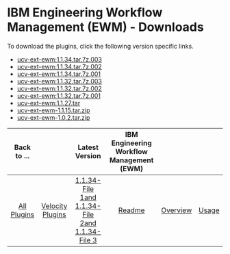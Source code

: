 
# IBM Engineering Workflow Management (EWM) - Downloads

To download the plugins, click the following version specific links.
- [ucv-ext-ewm:1.1.34.tar.7z.003](https://raw.githubusercontent.com/UrbanCode/IBM-UCV-PLUGINS/main/files/ucv-ext-ewm/ucv-ext-ewm%3A1.1.34.tar.7z.003)
- [ucv-ext-ewm:1.1.34.tar.7z.002](https://raw.githubusercontent.com/UrbanCode/IBM-UCV-PLUGINS/main/files/ucv-ext-ewm/ucv-ext-ewm%3A1.1.34.tar.7z.002)
- [ucv-ext-ewm:1.1.34.tar.7z.001](https://raw.githubusercontent.com/UrbanCode/IBM-UCV-PLUGINS/main/files/ucv-ext-ewm/ucv-ext-ewm%3A1.1.34.tar.7z.001)
- [ucv-ext-ewm:1.1.32.tar.7z.003](https://raw.githubusercontent.com/UrbanCode/IBM-UCV-PLUGINS/main/files/ucv-ext-ewm/ucv-ext-ewm%3A1.1.32.tar.7z.003)
- [ucv-ext-ewm:1.1.32.tar.7z.002](https://raw.githubusercontent.com/UrbanCode/IBM-UCV-PLUGINS/main/files/ucv-ext-ewm/ucv-ext-ewm%3A1.1.32.tar.7z.002)
- [ucv-ext-ewm:1.1.32.tar.7z.001](https://raw.githubusercontent.com/UrbanCode/IBM-UCV-PLUGINS/main/files/ucv-ext-ewm/ucv-ext-ewm%3A1.1.32.tar.7z.001)
- [ucv-ext-ewm:1.1.27.tar](https://raw.githubusercontent.com/UrbanCode/IBM-UCV-PLUGINS/main/files/ucv-ext-ewm/ucv-ext-ewm:1.1.27.tar)
- [ucv-ext-ewm-1.1.15.tar.zip](https://raw.githubusercontent.com/UrbanCode/IBM-UCV-PLUGINS/main/files/ucv-ext-ewm/ucv-ext-ewm-1.1.15.tar.zip)
- [ucv-ext-ewm-1.0.2.tar.zip](https://raw.githubusercontent.com/UrbanCode/IBM-UCV-PLUGINS/main/files/ucv-ext-ewm/ucv-ext-ewm-1.0.2.tar.zip)

|Back to ...||Latest Version|IBM Engineering Workflow Management (EWM) |||
| :---: | :---: | :---: | :---: | :---: | :---: |
|[All Plugins](../../index.md)|[Velocity Plugins](../README.md)|[1.1.34-File 1](https://raw.githubusercontent.com/UrbanCode/IBM-UCV-PLUGINS/main/files/ucv-ext-ewm/ucv-ext-ewm%3A1.1.34.tar.7z.001)[and 1.1.34-File 2](https://raw.githubusercontent.com/UrbanCode/IBM-UCV-PLUGINS/main/files/ucv-ext-ewm/ucv-ext-ewm%3A1.1.34.tar.7z.002)[and 1.1.34-File 3](https://raw.githubusercontent.com/UrbanCode/IBM-UCV-PLUGINS/main/files/ucv-ext-ewm/ucv-ext-ewm%3A1.1.34.tar.7z.003)|[Readme](README.md)|[Overview](overview.md)|[Usage](usage.md)|

